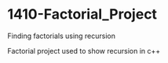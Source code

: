 # 1410-Factorial_Project
Finding factorials using recursion

Factorial project used to show recursion in c++
